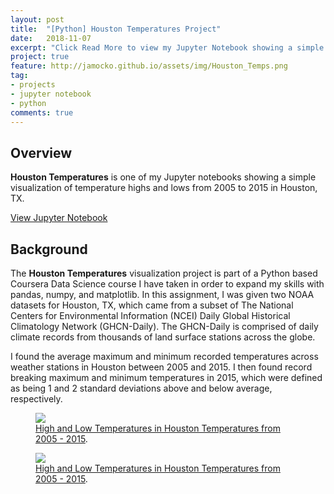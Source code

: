 ```yaml
---
layout: post
title:  "[Python] Houston Temperatures Project"
date:   2018-11-07
excerpt: "Click Read More to view my Jupyter Notebook showing a simple visualization of temperature highs and lows from 2005 to 2015 in Houston, TX"
project: true
feature: http://jamocko.github.io/assets/img/Houston_Temps.png
tag:
- projects
- jupyter notebook
- python
comments: true
---
```


## Overview
<b>Houston Temperatures</b> is one of my Jupyter notebooks showing a simple visualization of temperature highs and lows from 2005 to 2015 in Houston, TX.  

<div markdown="0"><a href="http://juliemocko.com/notebooks/houston-temps/" class="btn btn-info">View Jupyter Notebook</a></div> 

## Background

The **Houston Temperatures** visualization project is part of a Python based Coursera Data Science course I have taken in order to expand my skills with pandas, numpy, and matplotlib. In this assignment, I was given two NOAA datasets for Houston, TX, which came from a subset of The National Centers for Environmental Information (NCEI) Daily Global Historical Climatology Network (GHCN-Daily). The GHCN-Daily is comprised of daily climate records from thousands of land surface stations across the globe.

I found the average maximum and minimum recorded temperatures across weather stations in Houston between 2005 and 2015.  I then found record breaking maximum and minimum temperatures in 2015, which were defined as being 1 and 2 standard deviations above and below average, respectively.

<figure>
	<a href="http://juliemocko.com/notebooks/houston-temps/"><img src="http://jamocko.github.io/assets/img/Houston_Temps.png"></a>
	<figcaption><a href="http://juliemocko.com/notebooks/houston-temps/" title="Houston Temperatures Jupyter Notebook">High and Low Temperatures in Houston Temperatures from 2005 - 2015</a>.</figcaption>
</figure>

<figure>
	<a href="http://juliemocko.com/notebooks/houston-temps/"><img src="http://jamocko.github.io/assets/img/Me_200px.png"></a>
	<figcaption><a href="http://juliemocko.com/notebooks/houston-temps/" title="Houston Temperatures Jupyter Notebook">High and Low Temperatures in Houston Temperatures from 2005 - 2015</a>.</figcaption>
</figure>

